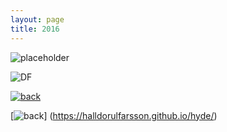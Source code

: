 ```yaml
---
layout: page
title: 2016
---
```


![placeholder](https://halldorulfarsson.github.io/hyde/public/assets//DFlogoStort.png "Large example image")


![DF](https://halldorulfarsson.github.io/hyde/public/favicon.png "home")



[![back](https://halldorulfarsson.github.io/hyde/public/favicon.png)](https://halldorulfarsson.github.io/hyde/)


[![back](https://halldorulfarsson.github.io/hyde/public/favicon.png)]
(https://halldorulfarsson.github.io/hyde/)
